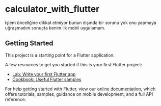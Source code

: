 # calculator_with_flutter

işlem önceliğine dikkat etmiyor bunun dışında bir sorunu yok onu yapmaya uğraşmadım sonuçta benim ilk mobil uygulamam.

## Getting Started

This project is a starting point for a Flutter application.

A few resources to get you started if this is your first Flutter project:

- [Lab: Write your first Flutter app](https://flutter.dev/docs/get-started/codelab)
- [Cookbook: Useful Flutter samples](https://flutter.dev/docs/cookbook)

For help getting started with Flutter, view our
[online documentation](https://flutter.dev/docs), which offers tutorials,
samples, guidance on mobile development, and a full API reference.
